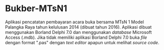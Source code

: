 # Bukber-MTsN1

Aplikasi pencatatan pembayaran acara buka bersama MTsN 1 Model Palangka Raya tahun kelulusan 2014 (dibuat tahun 2016). Aplikasi dibuat menggunakan Borland Delphi 7.0 dan menggunakan _database_ Microsoft Access (.mdb). Jika tidak memiliki aplikasi Borland Delphi 7.0 buka _file_ dengan format ".pas" dengan _text editor_ apapun untuk melihat _source code_.
